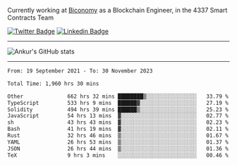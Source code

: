Currently working at [Biconomy](https://biconomy.io/) as a Blockchain Engineer, in the 4337 Smart Contracts Team

 [![Twitter Badge](https://img.shields.io/badge/-@ankurdubey521-1ca0f1?style=flat-square&labelColor=1ca0f1&logo=twitter&logoColor=white&link=https://twitter.com/ankurdubey521)](https://twitter.com/ankurdubey521) [![Linkedin Badge](https://img.shields.io/badge/-ankurdubey521-blue?style=flat-square&logo=Linkedin&logoColor=white&link=https://www.linkedin.com/in/ankurdubey521/)](https://www.linkedin.com/in/ankurdubey521/)

<hr/>

![Ankur's GitHub stats](https://github-readme-stats.vercel.app/api?username=ankurdubey521&count_private=true&theme=radical)

<hr/>

<!--START_SECTION:waka-->

```txt
From: 19 September 2021 - To: 30 November 2023

Total Time: 1,960 hrs 30 mins

Other              662 hrs 32 mins ████████▒░░░░░░░░░░░░░░░░   33.79 %
TypeScript         533 hrs 9 mins  ██████▓░░░░░░░░░░░░░░░░░░   27.19 %
Solidity           494 hrs 39 mins ██████▒░░░░░░░░░░░░░░░░░░   25.23 %
JavaScript         54 hrs 13 mins  ▓░░░░░░░░░░░░░░░░░░░░░░░░   02.77 %
sh                 43 hrs 43 mins  ▓░░░░░░░░░░░░░░░░░░░░░░░░   02.23 %
Bash               41 hrs 19 mins  ▓░░░░░░░░░░░░░░░░░░░░░░░░   02.11 %
Rust               32 hrs 46 mins  ▒░░░░░░░░░░░░░░░░░░░░░░░░   01.67 %
YAML               26 hrs 53 mins  ▒░░░░░░░░░░░░░░░░░░░░░░░░   01.37 %
JSON               26 hrs 44 mins  ▒░░░░░░░░░░░░░░░░░░░░░░░░   01.36 %
TeX                9 hrs 3 mins    ░░░░░░░░░░░░░░░░░░░░░░░░░   00.46 %
```

<!--END_SECTION:waka-->
